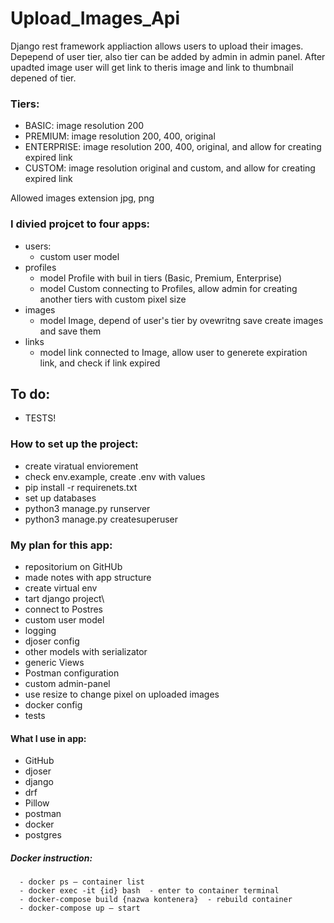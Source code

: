 # Upload_Images_Api

Django rest framework appliaction allows users to upload their images. Depepend of user tier, also tier can be added by admin in admin panel. 
After upadted image user will get link to theris image and link to thumbnail depened of tier. 

### Tiers:
- BASIC: image resolution 200
- PREMIUM: image resolution 200, 400, original
- ENTERPRISE: image resolution 200, 400, original, and allow for creating expired link
- CUSTOM: image resolution original and custom, and allow for creating expired link

Allowed images extension jpg, png

### I divied projcet to four apps:
- users:
  - custom user model
- profiles 
  - model Profile with buil in tiers (Basic, Premium, Enterprise)
  - model Custom connecting to Profiles, allow admin for creating another tiers with custom pixel size
- images
  - model Image, depend of user's tier by ovewritng save create images and save them
- links
  - model link connected to Image, allow user to generete expiration link, and check if link expired

## To do:
- TESTS!

### How to set up the project:
- create viratual enviorement
- check env.example, create .env with values
- pip install -r requirenets.txt
- set up databases
- python3 manage.py runserver
- python3 manage.py createsuperuser

### My plan for this app:
- repositorium on GitHUb
- made notes with app structure
- create virtual env
- tart django project\
- connect to Postres
- custom user model
- logging
- djoser config
- other models with serializator
- generic Views
- Postman configuration
- custom admin-panel
- use resize to change pixel on uploaded images
- docker config
- tests


#### What I use in app:
- GitHub
- djoser
- django
- drf
- Pillow
- postman
- docker
- postgres

##### Docker instruction:
```
  - docker ps – container list 
  - docker exec -it {id} bash  - enter to container terminal
  - docker-compose build {nazwa kontenera}  - rebuild container
  - docker-compose up – start 
```
